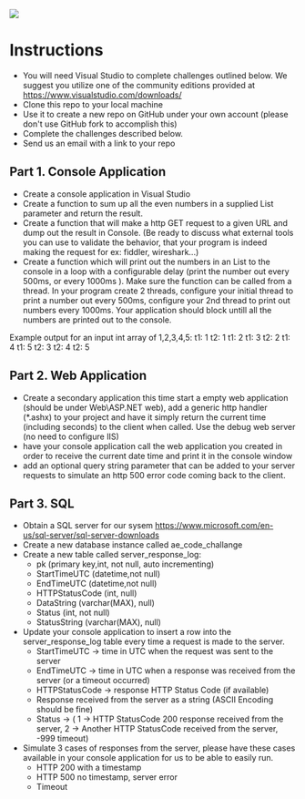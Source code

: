 ![](http://www.alsoenergy.com/wp/wp-content/uploads/FullColor_BlackTag-e1413573042293.png)

# Instructions
- You will need Visual Studio to complete challenges outlined below. We suggest you utilize one of the community editions provided at https://www.visualstudio.com/downloads/
- Clone this repo to your local machine
- Use it to create a new repo on GitHub under your own account (please don't use GitHub fork to accomplish this)
- Complete the challenges described below. 
- Send us an email with a link to your repo

## Part 1. Console Application
- Create a console application in Visual Studio
- Create a function to sum up all the even numbers in a supplied List<int> parameter and return the result.
- Create a function that will make a http GET request to a given URL and dump out the result in Console. (Be ready to discuss what external tools you can use to validate the behavior, that your program is indeed making the request for ex: fiddler, wireshark...)  
- Create a function which will print out the numbers in an List<int> to the console in a loop with a configurable delay (print the number out every 500ms, or every 1000ms ). Make sure the function can be called from a thread. In your program create 2 threads, configure your initial thread to print a number out every 500ms, configure your 2nd thread to print out numbers every 1000ms. Your application should block untill all the numbers are printed out to the console.
  
Example output for an input int array of 1,2,3,4,5:
t1: 1
t2: 1
t1: 2
t1: 3
t2: 2
t1: 4
t1: 5
t2: 3
t2: 4
t2: 5
  

## Part 2. Web Application
- Create a secondary application this time start a empty web application (should be under Web\ASP.NET web), add a generic http handler (*.ashx) to your project and have it simply return the current time (including seconds) to the client when called. Use the debug web server (no need to configure IIS)
- have your console application call the  web application you created in order to receive the current date time and print it in the console window
- add an optional query string parameter that can be added to your server requests to simulate an http 500 error code coming back to the client.

## Part 3. SQL
- Obtain a SQL server for our sysem https://www.microsoft.com/en-us/sql-server/sql-server-downloads
- Create a new database instance called ae_code_challange
- Create a new table called server_response_log:
  - pk (primary key,int, not null, auto incrementing)
  - StartTimeUTC (datetime,not null)
  - EndTimeUTC (datetime,not null)
  - HTTPStatusCode (int, null)
  - DataString (varchar(MAX), null)
  - Status (int, not null)
  - StatusString (varchar(MAX), null)
- Update your console application to insert a row into the server_response_log table every time a request is made to the server.
  - StartTimeUTC -> time in UTC when the request was sent to the server
  - EndTimeUTC -> time in UTC when a response was received from the server (or a timeout occurred)
  - HTTPStatusCode -> response HTTP Status Code (if available)
  - Response received from the server as a string (ASCII Encoding should be fine)
  - Status -> ( 1 -> HTTP StatusCode 200 response received from the server, 2 -> Another HTTP StatusCode received from the server, -999 timeout)
- Simulate 3 cases of responses from the server, please have these cases available in your console application for us to be able to easily run.
  - HTTP 200 with a timestamp
  - HTTP 500 no timestamp, server error
  - Timeout
